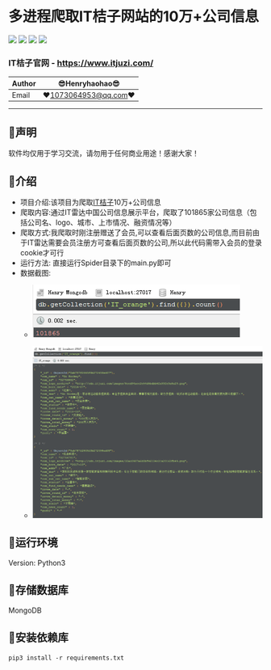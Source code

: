 多进程爬取IT桔子网站的10万+公司信息
===========================
![](https://img.shields.io/badge/Python-3.6.3-green.svg) ![](https://img.shields.io/badge/requests-2.18.4-green.svg) ![](https://img.shields.io/badge/pymongo-3.6.1-green.svg) ![](https://img.shields.io/badge/beautifulsoup4-4.6.3-green.svg) 
### IT桔子官网 - https://www.itjuzi.com/
|Author|:sunglasses:Henryhaohao:sunglasses:|
|---|---
|Email|:hearts:1073064953@qq.com:hearts:

    
****
## :dolphin:声明
软件均仅用于学习交流，请勿用于任何商业用途！感谢大家！
## :dolphin:介绍
- 项目介绍:该项目为爬取[IT桔子](https://www.itjuzi.com/)10万+公司信息
- 爬取内容:通过IT雷达中国公司信息展示平台，爬取了101865家公司信息（包括公司名、logo、城市、上市情况、融资情况等）
- 爬取方式:我爬取时刚注册赠送了会员,可以查看后面页数的公司信息,而目前由于IT雷达需要会员注册方可查看后面页数的公司,所以此代码需带入会员的登录cookie才可行
- 运行方法: 直接运行Spider目录下的main.py即可
- 数据截图:
    - ![enter image description here](count.png)
    
    - ![enter image description here](data.png)
## :dolphin:运行环境
Version: Python3
## :dolphin:存储数据库
MongoDB
## :dolphin:安装依赖库
```
pip3 install -r requirements.txt
```
